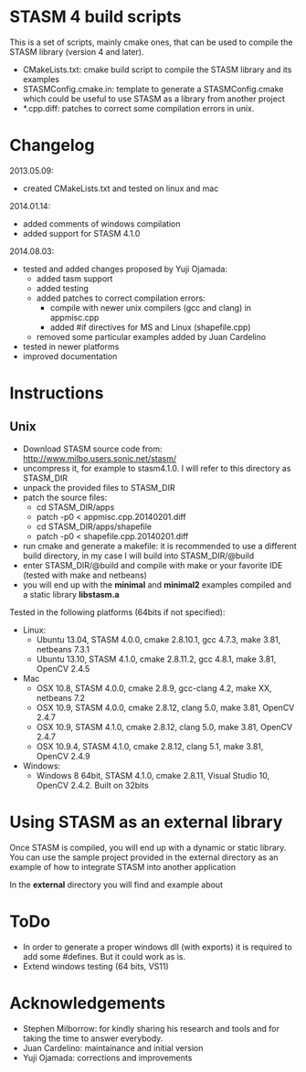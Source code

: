 STASM 4 build scripts
=====================

This is a set of scripts, mainly cmake ones, that can be used to compile the STASM library (version 4 and later).
* CMakeLists.txt: cmake build script to compile the STASM library and its examples
* STASMConfig.cmake.in: template to generate a STASMConfig.cmake which could be useful to use STASM as a library from another project
* *.cpp.diff: patches to correct some compilation errors in unix.

Changelog
=========

2013.05.09: 
* created CMakeLists.txt and tested on linux and mac
 
2014.01.14:       
* added comments of windows compilation
* added support for STASM 4.1.0
      
2014.08.03:       
* tested and added changes proposed by Yuji Ojamada:
  * added tasm support
  * added testing
  * added patches to correct compilation errors:
    * compile with newer unix compilers (gcc and clang) in appmisc.cpp
    * added #if directives for MS and Linux (shapefile.cpp)
  * removed some particular examples added by Juan Cardelino
* tested in newer platforms
* improved documentation


Instructions
============

Unix
----

* Download STASM source code from: http://www.milbo.users.sonic.net/stasm/ 
* uncompress it, for example to stasm4.1.0. I will refer to this directory as STASM_DIR
* unpack the provided files to STASM_DIR
* patch the source files:
  * cd STASM_DIR/apps
  * patch -p0 < appmisc.cpp.20140201.diff
  * cd STASM_DIR/apps/shapefile
  * patch -p0 < shapefile.cpp.20140201.diff
* run cmake and generate a makefile: it is recommended to use a different build directory, in my case I will build into STASM_DIR/@build
* enter STASM_DIR/@build and compile with make or your favorite IDE (tested with make and netbeans)
* you will end up with the __minimal__ and __minimal2__ examples compiled and a static library __libstasm.a__


Tested in the following platforms (64bits if not specified):
* Linux:
  * Ubuntu 13.04, STASM 4.0.0, cmake 2.8.10.1, gcc 4.7.3, make 3.81, netbeans 7.3.1
  * Ubuntu 13.10, STASM 4.1.0, cmake 2.8.11.2, gcc 4.8.1, make 3.81, OpenCV 2.4.5
* Mac
  * OSX 10.8, STASM 4.0.0, cmake 2.8.9, gcc-clang 4.2, make XX, netbeans 7.2
  * OSX 10.9, STASM 4.0.0, cmake 2.8.12, clang 5.0, make 3.81, OpenCV 2.4.7
  * OSX 10.9, STASM 4.1.0, cmake 2.8.12, clang 5.0, make 3.81, OpenCV 2.4.7
  * OSX 10.9.4, STASM 4.1.0, cmake 2.8.12, clang 5.1, make 3.81, OpenCV 2.4.9
* Windows:
  * Windows 8 64bit, STASM 4.1.0, cmake 2.8.11, Visual Studio 10,  OpenCV 2.4.2. Built on 32bits

Using STASM as an external library
==================================
Once STASM is compiled, you will end up with a dynamic or static library. You can use the sample project provided in the external directory as an example of how to integrate STASM into another application

In the __external__ directory you will find and example about

ToDo
============
* In order to generate a proper windows dll (with exports) it is required to add some #defines. But it could work as is.
* Extend windows testing (64 bits, VS11)

Acknowledgements
================
* Stephen Milborrow: for kindly sharing his research and tools and for taking the time to answer everybody.
* Juan Cardelino: maintainance and initial version
* Yuji Ojamada: corrections and improvements

